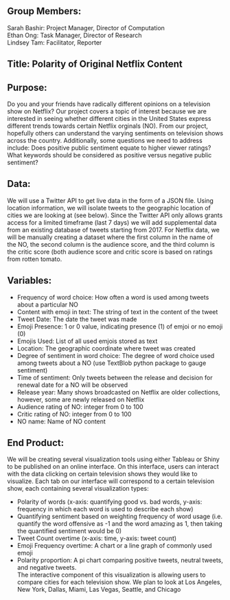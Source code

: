 ## Group Members: 
Sarah Bashir: Project Manager, Director of Computation</br>
Ethan Ong:  Task Manager, Director of Research</br>
Lindsey Tam:  Facilitator, Reporter</br>

## Title: Polarity of Original Netflix Content

## Purpose: 
Do you and your friends have radically different opinions on a television show on Netflix? Our project covers a topic of interest because we are interested in seeing whether different cities in the United States express different trends towards certain Netflix orginals (NO). From our project, hopefully others can understand the varying sentiments on television shows across the country. Additionally, some questions we need to address include: Does positive public sentiment equate to higher viewer ratings? What keywords should be considered as positive versus negative public sentiment?

## Data: 
We will use a Twitter API to get live data in the form of a JSON file. Using location information, we will isolate tweets to the geographic location of cities we are looking at (see below). Since the Twitter API only allows grants access for a limited timeframe (last 7 days) we will add supplemental data from an existing database of tweets starting from 2017. For Netflix data, we will be manually creating a dataset where the first column in the name of the NO, the second column is the audience score, and the third column is the critic score (both audience score and critic score is based on ratings from rotten tomato.  </br>
  
## Variables: 
* Frequency of word choice: How often a word is used among tweets about a particular NO</br>
* Content with emoji in text: The string of text in the content of the tweet  </br>
* Tweet Date: The date the tweet was made   </br>
* Emoji Presence: 1 or 0 value, indicating presence (1) of emjoi or no emoji (0)  </br>
* Emojis Used: List of all used emjois stored as text </br>
* Location: The geographic coordinate where tweet was created </br>
* Degree of sentiment in word choice: The degree of word choice used among tweets about a NO (use TextBlob python package to gauge sentiment) </br>
* Time of sentiment: Only tweets between the release and decision for renewal date for a NO will be observed </br>
* Release year: Many shows broadcasted on Netflix are older collections, however,  some are newly released on Netflix </br>
* Audience rating of NO: integer from 0 to 100  </br>
* Critic rating of NO: integer from 0 to 100  </br>
* NO name: Name of NO content </br>


## End Product: 
We will be creating several visualization tools using either Tableau or Shiny to be published on an online interface. On this interface, users can interact with the data clicking on certain television shows they would like to visualize. Each tab on our interface will correspond to a certain television show, each containing several visualization types:</br>
* Polarity of words (x-axis: quantifying good vs. bad words, y-axis: frequency in which each word is used to describe each show) </br>
* Quantifying sentiment based on weighting frequency of word usage (i.e. quantify the word offensive as -1 and the word amazing as 1, then taking the quantified sentiment would be 0)</br>
* Tweet Count overtime (x-axis: time, y-axis: tweet count) </br>
* Emoji Frequency overtime: A chart or a line graph of commonly used emoji  </br>
* Polarity proportion: A pi chart comparing positive tweets, neutral tweets, and negative tweets.  </br>
The interactive component of this visualization is allowing users to compare cities for each television show. We plan to look at Los Angeles, New York, Dallas, Miami, Las Vegas, Seattle, and Chicago
